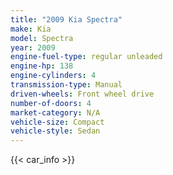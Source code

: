 ```yaml
---
title: "2009 Kia Spectra"
make: Kia
model: Spectra
year: 2009
engine-fuel-type: regular unleaded
engine-hp: 138
engine-cylinders: 4
transmission-type: Manual
driven-wheels: Front wheel drive
number-of-doors: 4
market-category: N/A
vehicle-size: Compact
vehicle-style: Sedan
---
```


{{< car_info >}}
